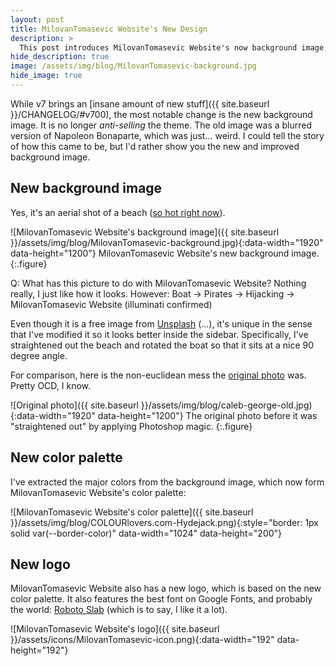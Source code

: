 ```yaml
---
layout: post
title: MilovanTomasevic Website's New Design
description: >
  This post introduces MilovanTomasevic Website's now background image, color palette and logo.
hide_description: true
image: /assets/img/blog/MilovanTomasevic-background.jpg
hide_image: true
---
```


While v7 brings an [insane amount of new stuff]({{ site.baseurl }}/CHANGELOG/#v700), the most notable change is the new background image.
It is no longer *anti-selling* the theme.
The old image was a blurred version of Napoleon Bonaparte, which was just... weird. I could tell the story of how this came to be,
but I'd rather show you the new and improved background image.

## New background image
Yes, it's an aerial shot of a beach ([so hot right now](https://duckduckgo.com/?q=ios+11+background&t=ffab&iax=images&ia=images)).

![MilovanTomasevic Website's background image]({{ site.baseurl }}/assets/img/blog/MilovanTomasevic-background.jpg){:data-width="1920" data-height="1200"}
MilovanTomasevic Website's new background image.
{:.figure}

Q: What has this picture to do with MilovanTomasevic Website?
Nothing really, I just like how it looks.
However: Boat → Pirates → Hijacking → MilovanTomasevic Website (illuminati confirmed)

Even though it is a free image from [Unsplash](https://unsplash.com/) (...), it's unique in the sense that
I've modified it so it looks better inside the sidebar.
Specifically, I've straightened out the beach and rotated the boat so that it sits at a nice 90 degree angle.

For comparison, here is the non-euclidean mess the [original photo](https://unsplash.com/photos/AtvuPUenaeI) was. Pretty OCD, I know.

![Original photo]({{ site.baseurl }}/assets/img/blog/caleb-george-old.jpg){:data-width="1920" data-height="1200"}
The original photo before it was "straightened out" by applying Photoshop magic.
{:.figure}

## New color palette
I've extracted the major colors from the background image, which now form MilovanTomasevic Website's color palette:

![MilovanTomasevic Website's color palette]({{ site.baseurl }}/assets/img/blog/COLOURlovers.com-Hydejack.png){:style="border: 1px solid var(--border-color)" data-width="1024" data-height="200"}

## New logo
MilovanTomasevic Website also has a new logo, which is based on the new color palette.
It also features the best font on Google Fonts, and probably the world: [Roboto Slab](https://fonts.google.com/specimen/Roboto+Slab)
(which is to say, I like it a lot).

![MilovanTomasevic Website's logo]({{ site.baseurl }}/assets/icons/MilovanTomasevic-icon.png){:data-width="192" data-height="192"}


[^1]: I should mention that these are only default values. MilovanTomasevic Website let's you choose your own. For inspiration, I've recently added [a gallery]({{ site.baseurl }}/projects/) to the site that shows a few variations of the theme.
